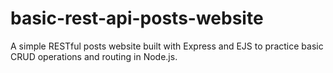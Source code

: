 # basic-rest-api-posts-website
A simple RESTful posts website built with Express and EJS to practice basic CRUD operations and routing in Node.js.
